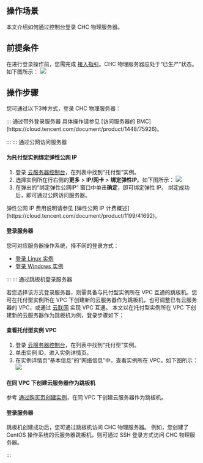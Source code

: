 ## 操作场景
本文介绍如何通过控制台登录 CHC 物理服务器。


## 前提条件

在进行登录操作前，您需完成 [接入指引](https://cloud.tencent.com/document/product/1448/60642)。CHC 物理服务器应处于“已生产”状态。如下图所示：
![](https://qcloudimg.tencent-cloud.cn/raw/4e416a741fda3d719779485c5dc4626e.png)


## 操作步骤

您可通过以下3种方式，登录 CHC 物理服务器：

<dx-tabs>
::: 通过带外登录服务器
具体操作请参见 [访问服务器的 BMC](https://cloud.tencent.com/document/product/1448/75926)。


:::
::: 通过公网访问服务器

#### 为托付型实例绑定弹性公网 IP
1. 登录 [云服务器控制台](https://console.cloud.tencent.com/cvm/instance)，在列表中找到“托付型”实例。
2. 选择实例所在行右侧的**更多** > **IP/网卡** > **绑定弹性IP**。如下图所示：
![](https://qcloudimg.tencent-cloud.cn/raw/364581182428eb58c681055ff041c891.png)
3. 在弹出的“绑定弹性公网IP” 窗口中单击**确定**，即可绑定弹性 IP。
绑定成功后，即可通过公网访问服务器。
<dx-alert infotype="explain" title="">
弹性公网 IP 费用说明请参见 [弹性公网 IP 计费概述](https://cloud.tencent.com/document/product/1199/41692)。
</dx-alert>




#### 登录服务器
您可对应服务器操作系统，择不同的登录方式：
 - [登录 Linux 实例](https://cloud.tencent.com/document/product/213/16515)
 - [登录 Windows 实例](https://cloud.tencent.com/document/product/213/35697)


:::
::: 通过跳板机登录服务器

若您选择该方式登录服务器，则需具备与托付型实例所在 VPC 互通的跳板机。您可在托付型实例所在 VPC 下创建新的云服务器作为跳板机，也可调整已有云服务器的 VPC，或通过 [云联网](https://cloud.tencent.com/document/product/877/18675) 实现 VPC 互通。
本文以在托付型实例所在 VPC 下创建新的云服务器作为跳板机为例，登录步骤如下：



#### 查看托付型实例 VPC
1. 登录 [云服务器控制台](https://console.cloud.tencent.com/cvm/instance)，在列表中找到“托付型”实例。
2. 单击实例 ID，进入实例详情页。
3. 在实例详情页“基本信息”的“网络信息”中，查看实例所在 VPC。如下图所示：
![](https://qcloudimg.tencent-cloud.cn/raw/67103b754057e193d7efd32c73099757.png)



#### 在同 VPC 下创建云服务器作为跳板机
参考 [通过购买页创建实例](https://cloud.tencent.com/document/product/213/4855)，在同 VPC 下创建云服务器作为跳板机。


#### 登录服务器
跳板机创建成功后，您可通过跳板机访问 CHC 物理服务器。
例如，您创建了 CentOS 操作系统的云服务器跳板机，则可通过 SSH 登录方式访问 CHC 物理服务器。


:::
</dx-tabs>







